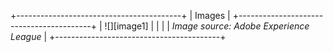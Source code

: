 +-----------------------------------------+
| Images                                  |
+-----------------------------------------+
| ![][image1]                             |
|                                         |
| _Image source: Adobe Experience League_ |
+-----------------------------------------+
